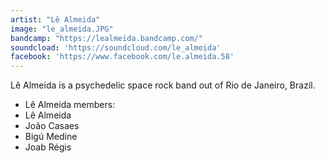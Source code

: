 ```yaml
---
artist: "Lê Almeida"
image: "le_almeida.JPG"
bandcamp: "https://lealmeida.bandcamp.com/"
soundcload: 'https://soundcloud.com/le_almeida'
facebook: 'https://www.facebook.com/le.almeida.58'
---
```

Lê Almeida is a psychedelic space rock band out of Rio de Janeiro, Brazil.


*   Lê Almeida members:
*   Lê Almeida
*   João Casaes
*   Bigú Medine
*   Joab Régis
